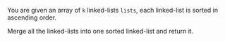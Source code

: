 You are given an array of `k` linked-lists `lists`, each linked-list is sorted in ascending order.

Merge all the linked-lists into one sorted linked-list and return it.